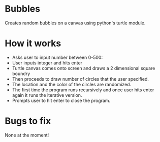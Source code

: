 
Bubbles
=======

Creates random bubbles on a canvas using python's turtle module.


How it works
=======

* Asks user to input number between 0-500:
* User inputs integer and hits enter
* Turtle canvas comes onto screen and draws a 2 dimensional square boundry
* Then proceeds to draw number of circles that the user specified.
* The location and the color of the circles are randomized.
* The first time the program runs recursively and once user hits enter again it runs the iterative version.
* Prompts user to hit enter to close the program.


Bugs to fix
=======

None at the moment!
